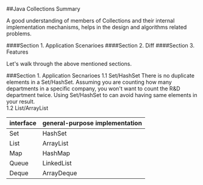 ##Java Collections Summary

A good understanding of members of Collections and their internal implementation mechanisms, helps in the design and algorithms related 
problems. 

####Section 1. Application Scenarioes
####Section 2. Diff 
####Section 3. Features 

Let's walk through the above mentioned sections. 

###Section 1. Application Secnarioes
1.1 Set/HashSet 
There is no duplicate elements in a Set/HashSet. Assuming you are counting how many departments in a specific company, you won't want to 
count the R&D department twice. Using Set/HashSet to can avoid having same elements in your result.   
1.2 List/ArrayList





| interface  | general-purpose implementation |
| ------------- | ------------- |
| Set  | HashSet |
| List  | ArrayList |
| Map | HashMap |
| Queue | LinkedList |
| Deque | ArrayDeque |
